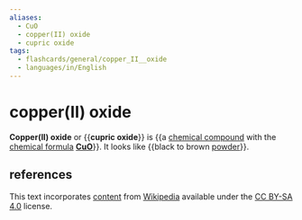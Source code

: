 ```yaml
---
aliases:
  - CuO
  - copper(II) oxide
  - cupric oxide
tags:
  - flashcards/general/copper_II__oxide
  - languages/in/English
---
```


# copper(II) oxide

__Copper(II) oxide__ or {{__cupric oxide__}} is {{a [chemical compound](chemical%20compound.md) with the [chemical formula](chemical%20formula.md) __[Cu](copper.md)[O](oxygen.md)__}}. It looks like {{black to brown [powder](powder.md)}}.

## references

This text incorporates [content](https://en.wikipedia.org/wiki/copper(II)_oxide) from [Wikipedia](Wikipedia.md) available under the [CC BY-SA 4.0](https://creativecommons.org/licenses/by-sa/4.0/) license.
